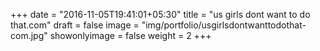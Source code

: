 +++
date = "2016-11-05T19:41:01+05:30"
title = "us girls dont want to do that.com"
draft = false
image = "img/portfolio/usgirlsdontwanttodothat-com.jpg"
showonlyimage = false
weight = 2
+++

